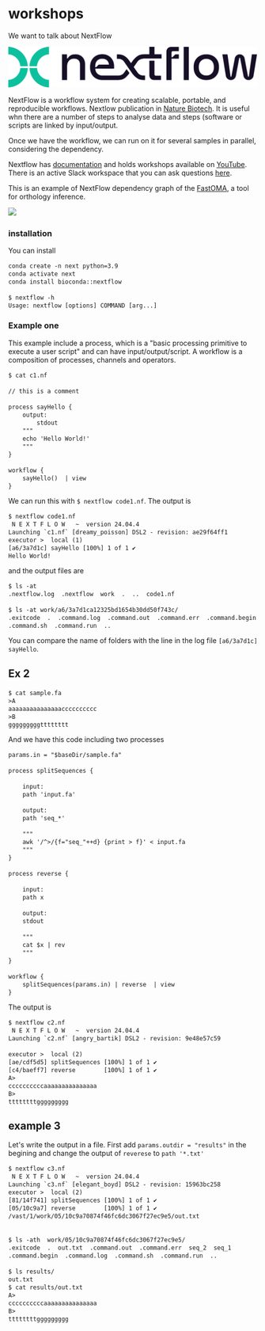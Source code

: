 # workshops


We want to talk about NextFlow

<img src="https://raw.githubusercontent.com/nextflow-io/nextflow/master/docs/_static/nextflow-logo-bg-light.png" width="600"/>



NextFlow is a workflow system for creating scalable, portable, and reproducible workflows. Nextlow publication in [Nature Biotech](https://www.nature.com/articles/nbt.3820). 
It is useful whn there are a number of steps to analyse data and steps (software or scripts are linked by input/output.

Once we have the workflow, we can run on it for several samples in parallel, considering the dependency.

Nextflow has [documentation](https://www.nextflow.io/docs/latest/index.html) and holds workshops available on [YouTube](https://www.youtube.com/@Nextflow). There is an active Slack workspace that you can ask questions [here](https://www.nextflow.io/slack-invite.html).



This is an example of NextFlow dependency graph of the [FastOMA](https://github.com/DessimozLab/FastOMA), a tool for orthology inference. 


<img src="https://github.com/user-attachments/assets/3e7d0f54-b8ee-4a46-bf75-1b2496d88aba" width="300"/>

### installation
You can install


```
conda create -n next python=3.9
conda activate next
conda install bioconda::nextflow

$ nextflow -h                                                                                                                                    
Usage: nextflow [options] COMMAND [arg...]    
```


### Example one

This example include a process, which is a "basic processing primitive to execute a user script" and can have input/output/script.
A workflow is a composition of processes, channels and operators.

```
$ cat c1.nf 

// this is a comment

process sayHello {
    output: 
        stdout
    """
    echo 'Hello World!'
    """
}

workflow {
    sayHello()  | view
}
```

We can run this with `$ nextflow code1.nf`. The output is 
```
$ nextflow code1.nf 
 N E X T F L O W   ~  version 24.04.4
Launching `c1.nf` [dreamy_poisson] DSL2 - revision: ae29f64ff1
executor >  local (1)
[a6/3a7d1c] sayHello [100%] 1 of 1 ✔
Hello World!
```

and the output files are
```
$ ls -at
.nextflow.log  .nextflow  work  .  ..  code1.nf

$ ls -at work/a6/3a7d1ca12325bd1654b30dd50f743c/
.exitcode  .  .command.log  .command.out  .command.err  .command.begin  .command.sh  .command.run  ..
``` 
You can compare the name of folders with the line in the log file `[a6/3a7d1c] sayHello`. 


## Ex 2

```
$ cat sample.fa 
>A
aaaaaaaaaaaaaaacccccccccc
>B
gggggggggtttttttt
```

And we have this code including two processes

```
params.in = "$baseDir/sample.fa"

process splitSequences {

    input:
    path 'input.fa'

    output:
    path 'seq_*'

    """
    awk '/^>/{f="seq_"++d} {print > f}' < input.fa
    """
}

process reverse {

    input:
    path x

    output:
    stdout

    """
    cat $x | rev
    """
}

workflow {
    splitSequences(params.in) | reverse  | view
}
```

The output is 
```
$ nextflow c2.nf 
 N E X T F L O W   ~  version 24.04.4
Launching `c2.nf` [angry_bartik] DSL2 - revision: 9e48e57c59

executor >  local (2)
[ae/cdf5d5] splitSequences [100%] 1 of 1 ✔
[c4/baeff7] reverse        [100%] 1 of 1 ✔
A>
ccccccccccaaaaaaaaaaaaaaa
B>
ttttttttggggggggg
```

## example 3 
Let's write the output in a file. First add `params.outdir = "results"` in the begining and change the output of `reverese` to `path '*.txt'` 


```
$ nextflow c3.nf 
 N E X T F L O W   ~  version 24.04.4
Launching `c3.nf` [elegant_boyd] DSL2 - revision: 15963bc258
executor >  local (2)
[81/14f741] splitSequences [100%] 1 of 1 ✔
[05/10c9a7] reverse        [100%] 1 of 1 ✔
/vast/1/work/05/10c9a70874f46fc6dc3067f27ec9e5/out.txt


$ ls -ath  work/05/10c9a70874f46fc6dc3067f27ec9e5/
.exitcode  .  out.txt  .command.out  .command.err  seq_2  seq_1  .command.begin  .command.log  .command.sh  .command.run  ..

$ ls results/
out.txt
$ cat results/out.txt 
A>
ccccccccccaaaaaaaaaaaaaaa
B>
ttttttttggggggggg
```















